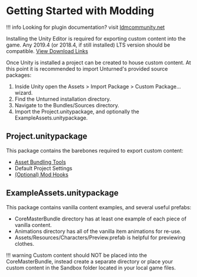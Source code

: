 # Getting Started with Modding

!!! info
    Looking for plugin documentation? visit [ldmcommunity.net](https://ldmcommunity.net/docs/ "https://ldmcommunity.net/docs/")

Installing the Unity Editor is required for exporting custom content into the game. Any 2019.4 (or 2018.4, if still installed) LTS version should be compatible. [View Download Links](https://unity3d.com/unity/qa/lts-releases?version=2019.4)

Once Unity is installed a project can be created to house custom content. At this point it is recommended to import Unturned's provided source packages:

1. Inside Unity open the Assets > Import Package > Custom Package... wizard.
2. Find the Unturned installation directory.
3. Navigate to the Bundles/Sources directory.
4. Import the Project.unitypackage, and optionally the ExampleAssets.unitypackage.

## Project.unitypackage

This package contains the barebones required to export custom content:

- [Asset Bundling Tools](AssetBundles.md)
- Default Project Settings
- [(Optional) Mod Hooks](ModHooks.md)

## ExampleAssets.unitypackage

This package contains vanilla content examples, and several useful prefabs:

- CoreMasterBundle directory has at least one example of each piece of vanilla content.
- Animations directory has all of the vanilla item animations for re-use.
- Assets/Resources/Characters/Preview.prefab is helpful for previewing clothes.

!!! warning
    Custom content should NOT be placed into the CoreMasterBundle, instead create a separate directory or place your custom content in the Sandbox folder located in your local game files.
